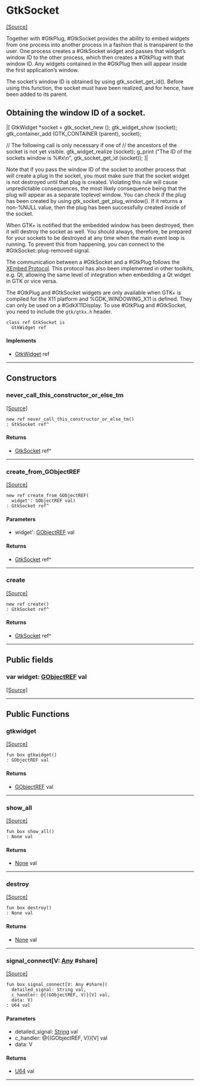 # GtkSocket
<span class="source-link">[[Source]](src/gtk3/GtkSocket.md#L6)</span>

Together with #GtkPlug, #GtkSocket provides the ability to embed
widgets from one process into another process in a fashion that
is transparent to the user. One process creates a #GtkSocket widget
and passes that widget’s window ID to the other process, which then
creates a #GtkPlug with that window ID. Any widgets contained in the
#GtkPlug then will appear inside the first application’s window.

The socket’s window ID is obtained by using gtk_socket_get_id().
Before using this function, the socket must have been realized,
and for hence, have been added to its parent.

## Obtaining the window ID of a socket.

|[<!-- language="C" -->
GtkWidget *socket = gtk_socket_new ();
gtk_widget_show (socket);
gtk_container_add (GTK_CONTAINER (parent), socket);

// The following call is only necessary if one of
// the ancestors of the socket is not yet visible.
gtk_widget_realize (socket);
g_print ("The ID of the sockets window is %#x\n",
         gtk_socket_get_id (socket));
]|

Note that if you pass the window ID of the socket to another
process that will create a plug in the socket, you must make
sure that the socket widget is not destroyed until that plug
is created. Violating this rule will cause unpredictable
consequences, the most likely consequence being that the plug
will appear as a separate toplevel window. You can check if
the plug has been created by using gtk_socket_get_plug_window().
If it returns a non-%NULL value, then the plug has been
successfully created inside of the socket.

When GTK+ is notified that the embedded window has been destroyed,
then it will destroy the socket as well. You should always,
therefore, be prepared for your sockets to be destroyed at any
time when the main event loop is running. To prevent this from
happening, you can connect to the #GtkSocket::plug-removed signal.

The communication between a #GtkSocket and a #GtkPlug follows the
[XEmbed Protocol](http://www.freedesktop.org/Standards/xembed-spec).
This protocol has also been implemented in other toolkits, e.g. Qt,
allowing the same level of integration when embedding a Qt widget
in GTK or vice versa.

The #GtkPlug and #GtkSocket widgets are only available when GTK+
is compiled for the X11 platform and %GDK_WINDOWING_X11 is defined.
They can only be used on a #GdkX11Display. To use #GtkPlug and
#GtkSocket, you need to include the `gtk/gtkx.h` header.


```pony
class ref GtkSocket is
  GtkWidget ref
```

#### Implements

* [GtkWidget](gtk3-GtkWidget.md) ref

---

## Constructors

### never_call_this_constructor_or_else_tm
<span class="source-link">[[Source]](src/gtk3/GtkSocket.md#L63)</span>


```pony
new ref never_call_this_constructor_or_else_tm()
: GtkSocket ref^
```

#### Returns

* [GtkSocket](gtk3-GtkSocket.md) ref^

---

### create_from_GObjectREF
<span class="source-link">[[Source]](src/gtk3/GtkSocket.md#L66)</span>


```pony
new ref create_from_GObjectREF(
  widget': GObjectREF val)
: GtkSocket ref^
```
#### Parameters

*   widget': [GObjectREF](gtk3-..-gobject-GObjectREF.md) val

#### Returns

* [GtkSocket](gtk3-GtkSocket.md) ref^

---

### create
<span class="source-link">[[Source]](src/gtk3/GtkSocket.md#L70)</span>


```pony
new ref create()
: GtkSocket ref^
```

#### Returns

* [GtkSocket](gtk3-GtkSocket.md) ref^

---

## Public fields

### var widget: [GObjectREF](gtk3-..-gobject-GObjectREF.md) val
<span class="source-link">[[Source]](src/gtk3/GtkSocket.md#L60)</span>



---

## Public Functions

### gtkwidget
<span class="source-link">[[Source]](src/gtk3/GtkSocket.md#L62)</span>


```pony
fun box gtkwidget()
: GObjectREF val
```

#### Returns

* [GObjectREF](gtk3-..-gobject-GObjectREF.md) val

---

### show_all
<span class="source-link">[[Source]](src/gtk3/GtkWidget.md#L4)</span>


```pony
fun box show_all()
: None val
```

#### Returns

* [None](builtin-None.md) val

---

### destroy
<span class="source-link">[[Source]](src/gtk3/GtkWidget.md#L7)</span>


```pony
fun box destroy()
: None val
```

#### Returns

* [None](builtin-None.md) val

---

### signal_connect\[V: [Any](builtin-Any.md) #share\]
<span class="source-link">[[Source]](src/gtk3/GtkWidget.md#L10)</span>


```pony
fun box signal_connect[V: Any #share](
  detailed_signal: String val,
  c_handler: @{(GObjectREF, V)}[V] val,
  data: V)
: U64 val
```
#### Parameters

*   detailed_signal: [String](builtin-String.md) val
*   c_handler: @{(GObjectREF, V)}[V] val
*   data: V

#### Returns

* [U64](builtin-U64.md) val

---

